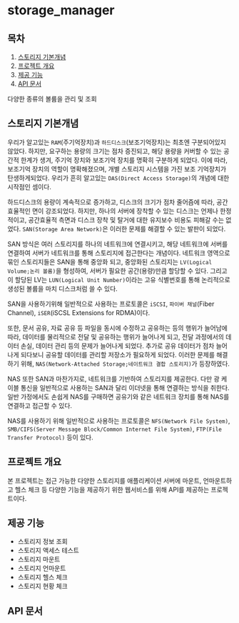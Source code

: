 # storage_manager

## 목차
1. [스토리지 기본개념](#스토리지-기본개념)
2. [프로젝트 개요](#프로젝트-개요)
3. [제공 기능](#제공-기능)
4. [API 문서](#API-문서)


다양한 종류의 볼륨을 관리 및 조회


## 스토리지 기본개념
우리가 알고있는 `RAM`(주기억장치)과 `하드디스크`(보조기억장치)는 최초엔 구분되어있지 않았다.
하지만, 요구하는 용량의 크기는 점차 증진되고, 해당 용량을 커버할 수 있는 공간적 한계가 생겨,
주기억 장치와 보조기억 장치를 명확히 구분하게 되었다. 이에 따라, 보조기억 장치의 역할이 명확해졌으며,
개별 스토리지 시스템을 가진 보조 기억장치가 탄생하게되었다. 우리가 흔히 알고있는 `DAS(Direct Access Storage)`의
개념에 대한 시작점인 셈이다.

하드디스크의 용량이 계속적으로 증가하고, 디스크의 크기가 점차 줄어즘에 따라, 공간 효율적인 면이 강조되었다.
하지만, 하나의 서버에 장착할 수 있는 디스크는 언제나 한정적이고, 공간효율적 측면과 디스크 장착 및 탈거에 대한 유지보수 비용도 피해갈 수는 없었다.
`SAN(Storage Area Network)`은 이러한 문제를 해결할 수 있는 발판이 되었다.

SAN 방식은 여러 스토리지를 하나의 네트워크에 연결시키고, 해당 네트워크에 서버를 연결하여 서버가 네트워크를 통해 스토리지에 접근한다는 개념이다.
네트워크 영역으로 묶인 스토리지들은 SAN을 통해 중앙화 되고, 중앙화된 스토리지는 `LV(Logical Volume;논리 볼륨)`을 형성하여, 서버가 필요한 공간(용량)만큼
할당할 수 있다. 그리고 이 할당된 LV는 `LUN(Logical Unit Number)`이라는 고유 식별번호를 통해 논리적으로 생성된 볼륨을 마치 디스크처럼 쓸 수 있다.

SAN을 사용하기위해 일반적으로 사용하는 프로토콜은 `iSCSI`, `파이버 채널`(Fiber Channel), `iSER`(iSCSL Extensions for RDMA)이다.

또한, 문서 공유, 자료 공유 등 파일을 동시에 수정하고 공유하는 등의 행위가 늘어남에 따라, 데이터를 물리적으로 전달 및 공유하는 행위가 늘어나게 되고, 전달
과정에서의 데이터 손실, 데이터 관리 등의 문제가 늘어나게 되었다. 추가로 공유 데이터가 점차 늘어나게 되다보니 공유할 데이터를 관리할 저장소가 필요하게 되었다.
이러한 문제를 해결하기 위해, `NAS(Network-Attached Storage;네이트워크 결합 스토리지)`가 등장하였다.

NAS 또한 SAN과 마찬가지로, 네트워크를 기반하여 스토리지를 제공한다. 다만 광 케이블 통신을 일반적으로 사용하는 SAN과 달리 이더넷을 통해 연결하는 방식을 취한다.
일반 가정에서도 손쉽게 NAS를 구매하면 공유기와 같은 네트워크 장치를 통해 NAS를 연결하고 접근할 수 있다.

NAS를 사용하기 위해 일반적으로 사용하는 프로토콜은 `NFS(Network File System)`, `SMB/CIFS(Server Message Block/Common Internet File System)`, `FTP(File Transfer Protocol)` 등이 있다.

## 프로젝트 개요
본 프로젝트는 접근 가능한 다양한 스토리지를 애플리케이션 서버에 마운트, 언마운트하고 헬스 체크 등 다양한 기능을 제공하기 위한 웹서비스를 위해 API를 제공하는 프로젝트이다.


## 제공 기능
- 스토리지 정보 조회
- 스토리지 액세스 테스트
- 스토리지 마운트
- 스토리지 언마운트
- 스토리지 헬스 체크
- 스토리지 현황 체크



## API 문서
